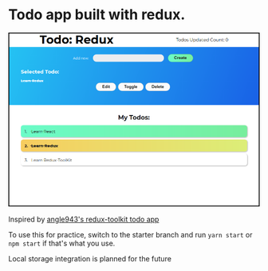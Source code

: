 # Todo app built with redux.

<img src="todo.png" alt='demo'>

Inspired by [angle943's redux-toolkit todo app](https://github.com/angle943/redux-toolkit-comparison)

To use this for practice, switch to the starter branch and run `yarn start` or `npm start` if that's what you use.

Local storage integration is planned for the future
